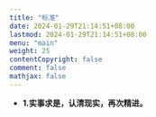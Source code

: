 ```yaml
---
title: "标准"
date: 2024-01-29T21:14:51+08:00
lastmod: 2024-01-29T21:14:51+08:00
menu: "main"
weight: 25
contentCopyright: false
comment: false
mathjax: false
---
```


- **1.实事求是，认清现实，再次精进。**
